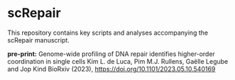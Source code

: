 # scRepair

This repository contains key scripts and analyses accompanying the scRepair manuscript.

**pre-print:**
Genome-wide profiling of DNA repair identifies higher-order coordination in single cells
Kim L. de Luca, Pim M.J. Rullens, Gaëlle Legube and Jop Kind
BioRxiv (2023), https://doi.org/10.1101/2023.05.10.540169
